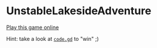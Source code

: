 # UnstableLakesideAdventure

[Play this game online](https://richardhayes.itch.io/the-unstable-lakeside-adventure)

Hint: take a look at [`code.gd`](https://github.com/strawstack/UnstableLakesideAdventure/blob/main/CharacterMovement/code.gd) to "win" ;)
